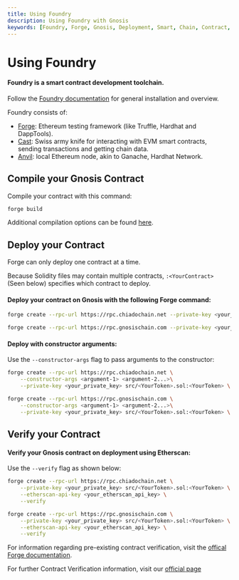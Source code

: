 ```yaml
---
title: Using Foundry
description: Using Foundry with Gnosis
keywords: [Foundry, Forge, Gnosis, Deployment, Smart, Chain, Contract, EVM, Ethereum, Guide] 
---
```


# Using Foundry

#### Foundry is a smart contract development toolchain.

Follow the [Foundry documentation](https://book.getfoundry.sh/getting-started/installation) for general installation and overview.

Foundry consists of:

- [Forge](https://github.com/foundry-rs/foundry/blob/master/forge): Ethereum testing framework (like Truffle, Hardhat and DappTools).
- [Cast](https://github.com/foundry-rs/foundry/blob/master/cast): Swiss army knife for interacting with EVM smart contracts, sending      transactions and getting chain data.
- [Anvil](https://github.com/foundry-rs/foundry/blob/master/anvil): local Ethereum node, akin to Ganache, Hardhat Network.

## Compile your Gnosis Contract

Compile your contract with this command:

```bash
forge build
```


Additional compilation options can be found [here](https://book.getfoundry.sh/reference/forge/forge-build).

## Deploy your Contract

Forge can only deploy one contract at a time.

Because Solidity files may contain multiple contracts, ```:<YourContract>``` (Seen below) specifies which contract to deploy.

#### Deploy your contract on Gnosis with the following Forge command:

<Tabs groupId="networks">
<TabItem value="chiado" label="Chiado Testnet">

```bash
forge create --rpc-url https://rpc.chiadochain.net --private-key <your_private_key> src/<YourContract>.sol:<YourContract>
```
</TabItem>
<TabItem value="gnosis" label="Gnosis Mainnet">

```bash
forge create --rpc-url https://rpc.gnosischain.com --private-key <your_private_key> src/<YourContract>.sol:<YourContract>
```
</TabItem>
</Tabs>

#### Deploy with constructor arguments:

Use the ```--constructor-args``` flag to pass arguments to the constructor:

<Tabs groupId="networks">
<TabItem value="chiado" label="Chiado Testnet">

```bash
forge create --rpc-url https://rpc.chiadochain.net \
    --constructor-args <argument-1> <argument-2...>\
    --private-key <your_private_key> src/<YourToken>.sol:<YourToken> \
```
</TabItem>
<TabItem value="gnosis" label="Gnosis Mainnet">

```bash
forge create --rpc-url https://rpc.gnosischain.com \
    --constructor-args <argument-1> <argument-2...>\
    --private-key <your_private_key> src/<YourToken>.sol:<YourToken> \
```
</TabItem>
</Tabs>

## Verify your Contract

#### Verify your Gnosis contract on deployment using Etherscan:

 Use the ```--verify``` flag as shown below:

<Tabs groupId="networks">
<TabItem value="chiado" label="Chiado Testnet">

```bash
forge create --rpc-url https://rpc.chiadochain.net \
    --private-key <your_private_key> src/<YourToken>.sol:<YourToken> \
    --etherscan-api-key <your_etherscan_api_key> \
    --verify
```
</TabItem>
<TabItem value="gnosis" label="Gnosis Mainnet">

```bash
forge create --rpc-url https://rpc.gnosischain.com \
    --private-key <your_private_key> src/<YourToken>.sol:<YourToken> \
    --etherscan-api-key <your_etherscan_api_key> \
    --verify
```
</TabItem>
</Tabs>

For information regarding pre-existing contract verification, visit the [offical Forge documentation](https://book.getfoundry.sh/forge/deploying#verifying-a-pre-existing-contract).

For further Contract Verification information, visit our [official page](/developers/verify/)